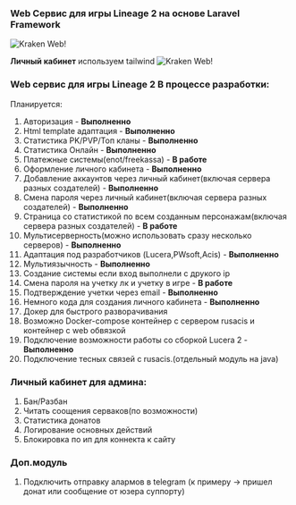### Web Сервис для игры Lineage 2 на основе Laravel Framework


![Kraken Web!](https://i.ibb.co/M7jG4QD/Logokraken-Wev.png)

**Личный кабинет** используем tailwind
![Kraken Web!](https://i.ibb.co/6RHF7bS/finish.png)


### Web сервис для игры Lineage 2 В процессе разработки: ###
Планируется: 
 1. Авторизация - **Выполненно**
 2. Html template адаптация - **Выполненно**
 3. Статистика PK/PVP/Топ кланы - **Выполненно**
 4. Статистика Онлайн  - **Выполненно**
 5. Платежные системы(enot/freekassa) - **В работе**
 6. Оформление личного кабинета - **Выполненно**
 7. Добавление аккаунтов через личный кабинет(включая сервера разных создателей)  - **Выполненно**
 8. Смена пароля через личный кабинет(включая сервера разных создателей)  - **Выполненно**
 9. Страница со статистикой по всем созданным персонажам(включая сервера разных создателей) - **В работе**
 10. Мультисерверность(можно использовать сразу несколько серверов) - **Выполненно**
 11. Адаптация под разработчиков (Lucera,PWsoft,Acis) - **Выполненно**
 12. Мультиязычность - **Выполненно**
 13. Создание системы если вход выполнели с друкого ip
 14. Смена пароля на учетку лк и учетку в игре - **В работе**
 15. Подтверждение учетки через email -  **Выполненно**
 16. Немного кода для создания личного кабинета - **Выполненно**
 17. Докер для быстрого разворачивания 
 18. Возможно Docker-compose контейнер с сервером rusacis и контейнер с web обвязкой
 19. Подключение возможности работы со сборкой Lucera 2 - **Выполненно**
 20. Подключение тесных связей с rusacis.(отдельный модуль на java)

  ### Личный кабинет для админа: ###
 1. Бан/Разбан
 2. Читать соощения серваков(по возможности)
 3. Статистика донатов
 4. Логирование основных действий
 5. Блокировка по ип для коннекта к сайту
 
 ### Доп.модуль ###
 1. Подключить отправку алармов в telegram (к примеру -> пришел донат или сообщение от юзера суппорту)
